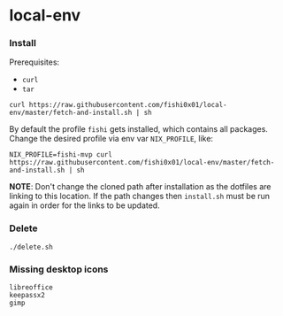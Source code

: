 # local-env
### Install

Prerequisites: 
* `curl`
* `tar` 

```
curl https://raw.githubusercontent.com/fishi0x01/local-env/master/fetch-and-install.sh | sh
```

By default the profile `fishi` gets installed, which contains all packages. 
Change the desired profile via env var `NIX_PROFILE`, like:
```
NIX_PROFILE=fishi-mvp curl https://raw.githubusercontent.com/fishi0x01/local-env/master/fetch-and-install.sh | sh
```

**NOTE**: Don't change the cloned path after installation as the dotfiles are linking to this location. If the path changes then `install.sh` must be run again in order for the links to be updated.

### Delete
```
./delete.sh
```

### Missing desktop icons
```
libreoffice
keepassx2
gimp
```
